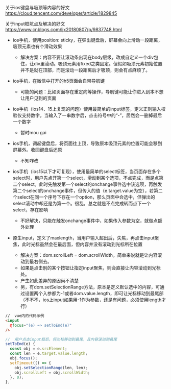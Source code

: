关于ios键盘与吸顶等内容的好文
https://cloud.tencent.com/developer/article/1829845

关于input框坑点及解决的好文
https://www.cnblogs.com/ljx20180807/p/9837748.html

- ios手机，使用position: sticky，在弹出键盘后，屏幕会向上滑动一段距离，吸顶元素也有个滑动效果
  - 解决方案：内容不要让滚动条出现在body层级，改成自定义一个div包住，让div里滚动。吸顶元素用fixed之类固定。但假如吸顶元素初始位置并不是就在顶部，而是滚动一段距离后才吸顶，则会有点麻烦了。
- ios手机，在微信中打开的h5页面会自带导航键
  - 可能的问题：比如页面存在重定向等操作，导航键可能让你进入到本不想让用户见到的页面
- ios手机（ios14、15上复现的问题）使用最简单的input标签，定义正则输入校验仅支持数字。当输入了一串数字后，点击符号中的“-”，居然会一删掉最后一个数字
  - 暂时mou gai
- ios手机，调起键盘后，将页面往上顶，导致原本吸顶元素的位置可能会移到屏幕外。收回键盘后还原
  - 不知咋改
- ios手机（ios15以下才可复现），使用最简单的select标签，当页面存在多个select时，用户先点开第一个select，滑动到某个选项，不点完成，而是点第二个select。此时先触发第一个select的onchange事件选中该选项，再触发第二个select的onchange事件，但传入的值（e.target.value为空），若第二个select在同一个序号下存在一个option，那么页面中会选中，但弹出的select滚动中却还是为第一个。很乱，总之就是不点完成转而点下一个select，存在影响
  - 不好解决，只能在触发onchange事件中，如果传入参数为空，就做点额外处理

- 原生input，定义了maxlength，当用户输入超出后，失焦，再点击input聚焦，此时光标虽然会在最后面，但内容并没有滚动到光标所在位置
  - 解决方案：dom.scrollLeft = dom.scrollWidth。简单来说就是让内容滚动到最右侧去。
  - 如果是点击别的某个按钮让指定input聚焦，则会直接让内容滚动到光标处。
  - 产生如此差异的原因尚不清楚
  - 另，有dom.setSelectionRange方法，原本是定义默认选中的内容，可通过设置两个入参都为-1或者dom.value.length，即可让光标移动到最尾部（不不不，ios上input如果用-1作为参数，还是有问题，必须使用length才行）
```html
//  vue内的代码示例
<input
  @focus="(e) => setToEnd(e)"
/>
```
```javascript
//  用户点击input框后，将光标移动到最尾，且内容滚动到最尾
setToEnd(e) {
  const obj = e.srcElement;
  const len = e.target.value.length;
  obj.focus();
  setTimeout(() => {
    obj.setSelectionRange(len, len);
    obj.scrollLeft = obj.scrollWidth;
  }, 0);
},
```
